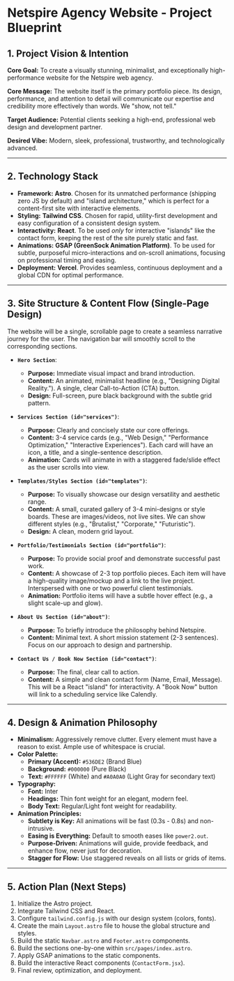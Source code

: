# Netspire Agency Website - Project Blueprint

## 1. Project Vision & Intention

**Core Goal:** To create a visually stunning, minimalist, and exceptionally high-performance website for the Netspire web agency.

**Core Message:** The website itself is the primary portfolio piece. Its design, performance, and attention to detail will communicate our expertise and credibility more effectively than words. We "show, not tell."

**Target Audience:** Potential clients seeking a high-end, professional web design and development partner.

**Desired Vibe:** Modern, sleek, professional, trustworthy, and technologically advanced.

---

## 2. Technology Stack

- **Framework:** **Astro**. Chosen for its unmatched performance (shipping zero JS by default) and "island architecture," which is perfect for a content-first site with interactive elements.
- **Styling:** **Tailwind CSS**. Chosen for rapid, utility-first development and easy configuration of a consistent design system.
- **Interactivity:** **React**. To be used *only* for interactive "islands" like the contact form, keeping the rest of the site purely static and fast.
- **Animations:** **GSAP (GreenSock Animation Platform)**. To be used for subtle, purposeful micro-interactions and on-scroll animations, focusing on professional timing and easing.
- **Deployment:** **Vercel**. Provides seamless, continuous deployment and a global CDN for optimal performance.

---

## 3. Site Structure & Content Flow (Single-Page Design)

The website will be a single, scrollable page to create a seamless narrative journey for the user. The navigation bar will smoothly scroll to the corresponding sections.

- **`Hero Section`**:
  - **Purpose:** Immediate visual impact and brand introduction.
  - **Content:** An animated, minimalist headline (e.g., "Designing Digital Reality."). A single, clear Call-to-Action (CTA) button.
  - **Design:** Full-screen, pure black background with the subtle grid pattern.

- **`Services Section (id="services")`**:
  - **Purpose:** Clearly and concisely state our core offerings.
  - **Content:** 3-4 service cards (e.g., "Web Design," "Performance Optimization," "Interactive Experiences"). Each card will have an icon, a title, and a single-sentence description.
  - **Animation:** Cards will animate in with a staggered fade/slide effect as the user scrolls into view.

- **`Templates/Styles Section (id="templates")`**:
  - **Purpose:** To visually showcase our design versatility and aesthetic range.
  - **Content:** A small, curated gallery of 3-4 mini-designs or style boards. These are images/videos, not live sites. We can show different styles (e.g., "Brutalist," "Corporate," "Futuristic").
  - **Design:** A clean, modern grid layout.

- **`Portfolio/Testimonials Section (id="portfolio")`**:
  - **Purpose:** To provide social proof and demonstrate successful past work.
  - **Content:** A showcase of 2-3 top portfolio pieces. Each item will have a high-quality image/mockup and a link to the live project. Interspersed with one or two powerful client testimonials.
  - **Animation:** Portfolio items will have a subtle hover effect (e.g., a slight scale-up and glow).

- **`About Us Section (id="about")`**:
  - **Purpose:** To briefly introduce the philosophy behind Netspire.
  - **Content:** Minimal text. A short mission statement (2-3 sentences). Focus on our approach to design and partnership.

- **`Contact Us / Book Now Section (id="contact")`**:
  - **Purpose:** The final, clear call to action.
  - **Content:** A simple and clean contact form (Name, Email, Message). This will be a React "island" for interactivity. A "Book Now" button will link to a scheduling service like Calendly.

---

## 4. Design & Animation Philosophy

- **Minimalism:** Aggressively remove clutter. Every element must have a reason to exist. Ample use of whitespace is crucial.
- **Color Palette:**
  - **Primary (Accent):** `#536DE2` (Brand Blue)
  - **Background:** `#000000` (Pure Black)
  - **Text:** `#FFFFFF` (White) and `#A0A0A0` (Light Gray for secondary text)
- **Typography:**
  - **Font:** Inter
  - **Headings:** Thin font weight for an elegant, modern feel.
  - **Body Text:** Regular/Light font weight for readability.
- **Animation Principles:**
  - **Subtlety is Key:** All animations will be fast (0.3s - 0.8s) and non-intrusive.
  - **Easing is Everything:** Default to smooth eases like `power2.out`.
  - **Purpose-Driven:** Animations will guide, provide feedback, and enhance flow, never just for decoration.
  - **Stagger for Flow:** Use staggered reveals on all lists or grids of items.

---

## 5. Action Plan (Next Steps)

1.  Initialize the Astro project.
2.  Integrate Tailwind CSS and React.
3.  Configure `tailwind.config.js` with our design system (colors, fonts).
4.  Create the main `Layout.astro` file to house the global structure and styles.
5.  Build the static `Navbar.astro` and `Footer.astro` components.
6.  Build the sections one-by-one within `src/pages/index.astro`.
7.  Apply GSAP animations to the static components.
8.  Build the interactive React components (`ContactForm.jsx`).
9.  Final review, optimization, and deployment. 